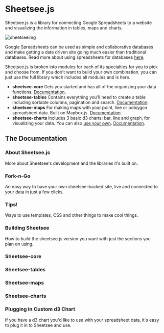 # Sheetsee.js

Sheetsee.js is a library for connecting Google Spreadsheets to a website and visualizing the information in tables, maps and charts.

![sheetseeimg]()

Google Spreadsheets can be used as simple and collaborative databases and make getting a data driven site going much easier than traditional databases. Read more about using spreadsheets for databases [here]().

Sheetsee.js is broken into modules for each of its specialties for you to pick and choose from. If you don't want to build your own combination, you can just use the full library which includes all modules and is here.

- **sheetsee-core** Gets you started and has all of the organizing your data functions. [Documentation]().
- **sheetsee-tables** Contains everything you'll need to create a table including sortable columns, pagination and search. [Documentation]().
- **sheetsee-maps** For making maps with your point, line or poloygon spreadsheet data. Built on Mapbox.js. [Documentation]().
- **sheetsee-charts** Includes 3 basic d3 charts: bar, line and graph, for visualizing your data. You can also [use your own](). [Documentation]().

## The Documentation

### About Sheetsee.js
More about Sheetsee's development and the libraries it's built on.

### Fork-n-Go
An easy way to have your own sheetsee-backed site, live and connected to your data in just a few clicks.

### Tips!
Ways to use templates, CSS and other things to make cool things.

### Building Sheetsee
How to build the sheetsee.js version you want with just the sections you plan on using.

### Sheetsee-core

### Sheetsee-tables

### Sheetsee-maps

### Sheetsee-charts

### Plugging in Custom d3 Chart
If you have a d3 chart you'd like to use with your spreadsheet data, it's easy to plug it in to Sheetsee and use.


